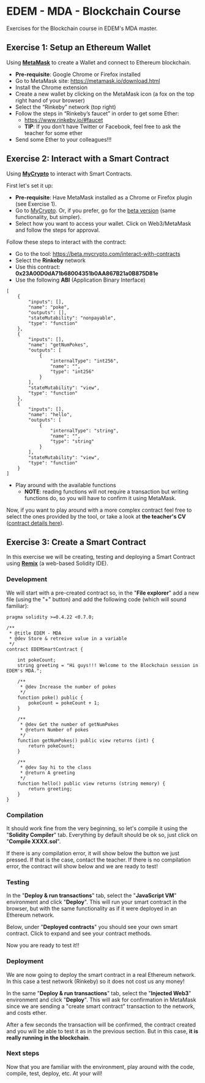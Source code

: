 # EDEM - MDA - Blockchain Course
Exercises for the Blockchain course in EDEM's MDA master.

## Exercise 1: Setup an Ethereum Wallet

Using [**MetaMask**](https://metamask.io/) to create a Wallet and connect to Ethereum blockchain.

* **Pre-requisite**: Google Chrome or Firefox installed
* Go to MetaMask site: https://metamask.io/download.html
* Install the Chrome extension
* Create a new wallet by clicking on the MetaMask icon (a fox on the top right hand of your browser)
* Select the “Rinkeby” network (top right)
* Follow the steps in “Rinkeby’s faucet” in order to get some Ether:
  * https://www.rinkeby.io/#faucet
  * **TIP**: If you don’t have Twitter or Facebook, feel free to ask the teacher for some ether
* Send some Ether to your colleagues!!!

## Exercise 2: Interact with a Smart Contract

Using [**MyCrypto**](https://mycrypto.com/) to interact with Smart Contracts.

First let's set it up:

* **Pre-requisite**: Have MetaMask installed as a Chrome or Firefox plugin (see Exercise 1).
* Go to [MyCrypto](https://mycrypto.com/). Or, if you prefer, go for the [beta version](https://beta.mycrypto.com/) (same functionality, but simpler).
* Select how you want to access your wallet. Click on Web3/MetaMask and follow the steps for approval.

Follow these steps to interact with the contract:

* Go to the tool: https://beta.mycrypto.com/interact-with-contracts
* Select the **Rinkeby** network
* Use this contract: **0x23A00D0dA71b68004351b0AA867B21a0B875D81e**
* Use the following **ABI** (Application Binary Interface)

```
[
	{
		"inputs": [],
		"name": "poke",
		"outputs": [],
		"stateMutability": "nonpayable",
		"type": "function"
	},
	{
		"inputs": [],
		"name": "getNumPokes",
		"outputs": [
			{
				"internalType": "int256",
				"name": "",
				"type": "int256"
			}
		],
		"stateMutability": "view",
		"type": "function"
	},
	{
		"inputs": [],
		"name": "hello",
		"outputs": [
			{
				"internalType": "string",
				"name": "",
				"type": "string"
			}
		],
		"stateMutability": "view",
		"type": "function"
	}
]
```

* Play around with the available functions
  * **NOTE**: reading functions will not require a transaction but writing functions do, so you will have to confirm it using MetaMask.

Now, if you want to play around with a more complex contract feel free to select the ones provided by the tool, or take a look at **the teacher's CV** ([contract details here](TeacherCV.md)).

## Exercise 3: Create a Smart Contract

In this exercise we will be creating, testing and deploying a Smart Contract using [**Remix**](https://remix.ethereum.org/) (a web-based Solidity IDE).

### Development

We will start with a pre-created contract so, in the "**File explorer**" add a new file (using the "+" button) and add the following code (which will sound familiar):

```
pragma solidity >=0.4.22 <0.7.0;

/**
 * @title EDEM - MDA
 * @dev Store & retreive value in a variable
 */
contract EDEMSmartContract {

    int pokeCount;
    string greeting = "Hi guys!!! Welcome to the Blockchain session in EDEM's MDA.";

    /**
     * @dev Increase the number of pokes
     */
    function poke() public {
        pokeCount = pokeCount + 1;
    }

    /**
     * @dev Get the number of getNumPokes
     * @return Number of pokes
     */
    function getNumPokes() public view returns (int) {
        return pokeCount;
    }

    /**
     * @dev Say hi to the class
     * @return A greeting
     */
    function hello() public view returns (string memory) {
        return greeting;
    }
}
```

### Compilation

It should work fine from the very beginning, so let's compile it using the "**Solidity Compiler**" tab. Everything by default should be ok so, just click on "**Compile XXXX.sol**".

If there is any compilation error, it will show below the button we just pressed. If that is the case, contact the teacher.
If there is no compilation error, the contract will show below and we are ready to test!

### Testing

In the "**Deploy & run transactions**" tab, select the "**JavaScript VM**" environment and click "**Deploy**". This will run your smart contract in the browser, but with the same functionality as if it were deployed in an Ethereum network.

Below, under "**Deployed contracts**" you should see your own smart contract. Click to expand and see your contract methods.

Now you are ready to test it!!

### Deployment

We are now going to deploy the smart contract in a real Ethereum network. In this case a test network (Rinkeby) so it does not cost us any money!

In the same "**Deploy & run transactions**" tab, select the "**Injected Web3**" environment and click "**Deploy**". This will ask for confirmation in MetaMask since we are sending a "create smart contract" transaction to the network, and costs ether.

After a few seconds the transaction will be confirmed, the contract created and you will be able to test it as in the previous section. But in this case, **it is really running in the blockchain**.

### Next steps

Now that you are familiar with the environment, play around with the code, compile, test, deploy, etc. At your will!
